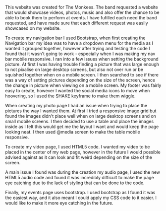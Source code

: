 This website was created for The Monkees. The band requested a website that 
would showcase videos, photos, music and also offer the chance to be able to book 
them to perform at events. I have fufilled each need the band requested, and have
made sure that each different request was easily showcased on my website.

To create my navigation bar I used Bootstrap, when first creating the Navigation bar
my idea was to have a dropdown menu for the media as I wanted it grouped together, 
however after trying and testing the code I found that it wasn't going to work - 
especially when I was making my nav bar mobile responsive. I ran into a few issues when 
setting the background picture. At first I was having trouble finding a picture that was large enough 
to not pixalise on large desktop screens, but also not over run or be squished together
when on a mobile screen. I then searched to see if there was a way of setting pictures depending on
the size of the screen, hence the change in picture when viewing on a mobile screen. My
footer was fairly easy to create, however I wanted the social media icons to move when hoovering,
so I used the SHAKE keyframe to make them wiggle.

When creating my photo page I had an issue when trying to place the pictures the way 
I wanted them. At first I tried a responsive image grid but found the images didn't place well when on large
desktop screens and on small mobile screens. I then decided to use a table and place the images 
inside as I felt this would get me the layout I want and would keep the page looking neat. I then used 
@media screen to make the table mobile responsive.

To create my video page, I used HTML5 code. I wanted my video to be placed in the center 
of my web page, however in the future I would possible advised against as it can look and
fit weird depending on the size of the screen.

A main issue I found was during the creation my audio page, I used the new HTML5 audio
code and found it was incredibly difficult to make the page eye catching due to the
lack of styling that can be done to the code. 

Finally, my events page uses bootstrap. I used bootstrap as I found it was the easiest way,
and it also meant I could apply my CSS code to it easier. I would like to make it more eye
catching in the future.